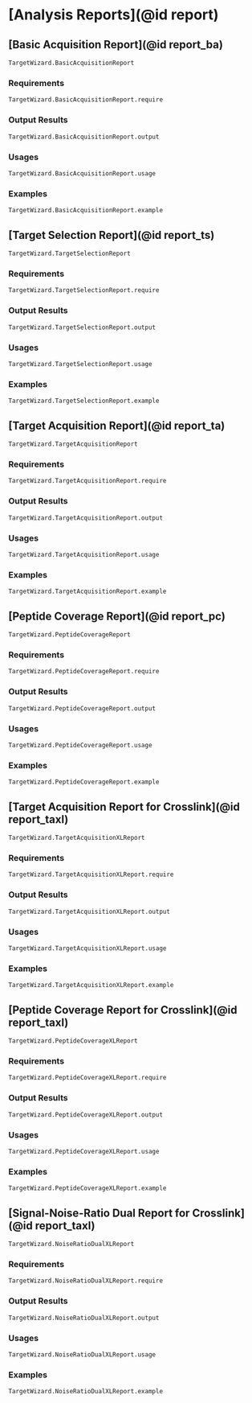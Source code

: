 # [Analysis Reports](@id report)

## [Basic Acquisition Report](@id report_ba)
```@docs
TargetWizard.BasicAcquisitionReport
```
### Requirements
```@docs
TargetWizard.BasicAcquisitionReport.require
```
### Output Results
```@docs
TargetWizard.BasicAcquisitionReport.output
```
### Usages
```@docs
TargetWizard.BasicAcquisitionReport.usage
```
### Examples
```@docs
TargetWizard.BasicAcquisitionReport.example
```

## [Target Selection Report](@id report_ts)
```@docs
TargetWizard.TargetSelectionReport
```
### Requirements
```@docs
TargetWizard.TargetSelectionReport.require
```
### Output Results
```@docs
TargetWizard.TargetSelectionReport.output
```
### Usages
```@docs
TargetWizard.TargetSelectionReport.usage
```
### Examples
```@docs
TargetWizard.TargetSelectionReport.example
```

## [Target Acquisition Report](@id report_ta)
```@docs
TargetWizard.TargetAcquisitionReport
```
### Requirements
```@docs
TargetWizard.TargetAcquisitionReport.require
```
### Output Results
```@docs
TargetWizard.TargetAcquisitionReport.output
```
### Usages
```@docs
TargetWizard.TargetAcquisitionReport.usage
```
### Examples
```@docs
TargetWizard.TargetAcquisitionReport.example
```

## [Peptide Coverage Report](@id report_pc)
```@docs
TargetWizard.PeptideCoverageReport
```
### Requirements
```@docs
TargetWizard.PeptideCoverageReport.require
```
### Output Results
```@docs
TargetWizard.PeptideCoverageReport.output
```
### Usages
```@docs
TargetWizard.PeptideCoverageReport.usage
```
### Examples
```@docs
TargetWizard.PeptideCoverageReport.example
```

## [Target Acquisition Report for Crosslink](@id report_taxl)
```@docs
TargetWizard.TargetAcquisitionXLReport
```
### Requirements
```@docs
TargetWizard.TargetAcquisitionXLReport.require
```
### Output Results
```@docs
TargetWizard.TargetAcquisitionXLReport.output
```
### Usages
```@docs
TargetWizard.TargetAcquisitionXLReport.usage
```
### Examples
```@docs
TargetWizard.TargetAcquisitionXLReport.example
```

## [Peptide Coverage Report for Crosslink](@id report_taxl)
```@docs
TargetWizard.PeptideCoverageXLReport
```
### Requirements
```@docs
TargetWizard.PeptideCoverageXLReport.require
```
### Output Results
```@docs
TargetWizard.PeptideCoverageXLReport.output
```
### Usages
```@docs
TargetWizard.PeptideCoverageXLReport.usage
```
### Examples
```@docs
TargetWizard.PeptideCoverageXLReport.example
```

## [Signal-Noise-Ratio Dual Report for Crosslink](@id report_taxl)
```@docs
TargetWizard.NoiseRatioDualXLReport
```
### Requirements
```@docs
TargetWizard.NoiseRatioDualXLReport.require
```
### Output Results
```@docs
TargetWizard.NoiseRatioDualXLReport.output
```
### Usages
```@docs
TargetWizard.NoiseRatioDualXLReport.usage
```
### Examples
```@docs
TargetWizard.NoiseRatioDualXLReport.example
```
